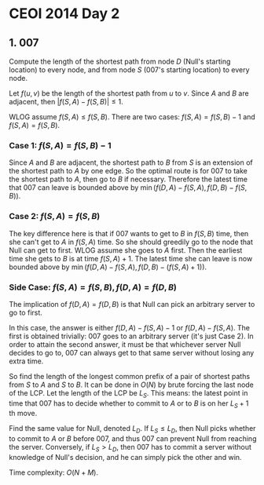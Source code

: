 # CEOI 2014 Day 2

## 1. 007
Compute the length of the shortest path from node $D$ (Null's starting location) to every node, and from node $S$ (007's starting location) to every node.

Let $f(u,v)$ be the length of the shortest path from $u$ to $v$. Since $A$ and $B$ are adjacent, then $|f(S,A)-f(S,B)|\le{1}$.

WLOG assume $f(S,A)\le{f(S,B)}$. There are two cases: $f(S,A)=f(S,B)-1$ and $f(S,A)=f(S,B)$.

### Case 1: $f(S,A)=f(S,B)-1$
Since $A$ and $B$ are adjacent, the shortest path to $B$ from $S$ is an extension of the shortest path to $A$ by one edge. So the optimal route is for 007 to take the shortest path to $A$, then go to $B$ if necessary. Therefore the latest time that 007 can leave is bounded above by $\min(f(D,A)-f(S,A),f(D,B)-f(S,B))$.

### Case 2: $f(S,A)=f(S,B)$
The key difference here is that if 007 wants to get to $B$ in $f(S,B)$ time, then she can't get to $A$ in $f(S,A)$ time. So she should greedily go to the node that Null can get to first. WLOG assume she goes to $A$ first. Then the earliest time she gets to $B$ is at time $f(S,A)+1$. The latest time she can leave is now bounded above by $\min(f(D,A)-f(S,A),f(D,B)-(f(S,A)+1))$.

### Side Case: $f(S,A)=f(S,B),f(D,A)=f(D,B)$
The implication of $f(D,A)=f(D,B)$ is that Null can pick an arbitrary server to go to first.

In this case, the answer is either $f(D,A)-f(S,A)-1$ or $f(D,A)-f(S,A)$. The first is obtained trivially: 007 goes to an arbitrary server (it's just Case 2). In order to attain the second answer, it must be that whichever server Null decides to go to, 007 can always get to that same server without losing any extra time.

So find the length of the longest common prefix of a pair of shortest paths from $S$ to $A$ and $S$ to $B$. It can be done in $O(N)$ by brute forcing the last node of the LCP. Let the length of the LCP be $L_S$. This means: the latest point in time that 007 has to decide whether to commit to $A$ or to $B$ is on her $L_S+1$ th move.

Find the same value for Null, denoted $L_D$. If $L_S\le{L_D}$, then Null picks whether to commit to $A$ or $B$ before 007, and thus 007 can prevent Null from reaching the server. Conversely, if $L_S>L_D$, then 007 has to commit a server without knowledge of Null's decision, and he can simply pick the other and win.

Time complexity: $O(N+M)$.